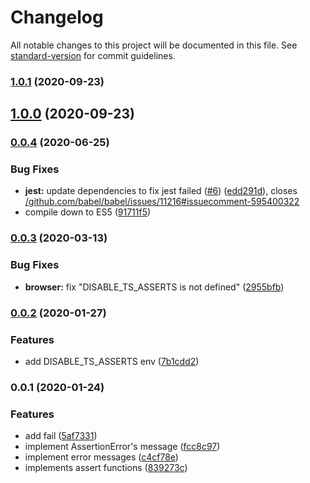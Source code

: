 # Changelog

All notable changes to this project will be documented in this file. See [standard-version](https://github.com/conventional-changelog/standard-version) for commit guidelines.

### [1.0.1](https://github.com/cybozu/ts-asserts/compare/v1.0.0...v1.0.1) (2020-09-23)

## [1.0.0](https://github.com/cybozu/ts-asserts/compare/v0.0.4...v1.0.0) (2020-09-23)

### [0.0.4](https://github.com/pirosikick/ts-asserts/compare/v0.0.3...v0.0.4) (2020-06-25)


### Bug Fixes

* **jest:** update dependencies to fix jest failed ([#6](https://github.com/pirosikick/ts-asserts/issues/6)) ([edd291d](https://github.com/pirosikick/ts-asserts/commit/edd291dd8a14dabc081861bf907aab28207abee8)), closes [/github.com/babel/babel/issues/11216#issuecomment-595400322](https://github.com/pirosikick//github.com/babel/babel/issues/11216/issues/issuecomment-595400322)
* compile down to ES5 ([91711f5](https://github.com/pirosikick/ts-asserts/commit/91711f5961110261850a81a057e25de440044742))

### [0.0.3](https://github.com/pirosikick/ts-asserts/compare/v0.0.2...v0.0.3) (2020-03-13)


### Bug Fixes

* **browser:** fix "DISABLE_TS_ASSERTS is not defined" ([2955bfb](https://github.com/pirosikick/ts-asserts/commit/2955bfb4f93c9d66697a7b3d234de8c4477046bf))

### [0.0.2](https://github.com/pirosikick/ts-asserts/compare/v0.0.1...v0.0.2) (2020-01-27)


### Features

* add DISABLE_TS_ASSERTS env ([7b1cdd2](https://github.com/pirosikick/ts-asserts/commit/7b1cdd2d575b8432db5c28800b597d29f5f30fbf))

### 0.0.1 (2020-01-24)

### Features

- add fail ([5af7331](https://github.com/pirosikick/ts-asserts/commit/5af7331413f1fde7f367658ea1029d322f338bc3))
- implement AssertionError's message ([fcc8c97](https://github.com/pirosikick/ts-asserts/commit/fcc8c972193a7121df2e3b346b888fbb77fba75d))
- implement error messages ([c4cf78e](https://github.com/pirosikick/ts-asserts/commit/c4cf78eff74a0c1d131612152270be6533140c5d))
- implements assert functions ([839273c](https://github.com/pirosikick/ts-asserts/commit/839273c7221868c3317c68eb8de6fbccbdc148db))
